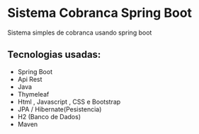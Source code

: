 # Sistema Cobranca Spring Boot
Sistema simples de cobranca usando spring boot 

## Tecnologias usadas:
 - Spring Boot 
 - Api Rest
 - Java
 - Thymeleaf
 - Html , Javascript , CSS e Bootstrap
 - JPA / Hibernate(Pesistencia)
 - H2 (Banco de Dados)
 - Maven

